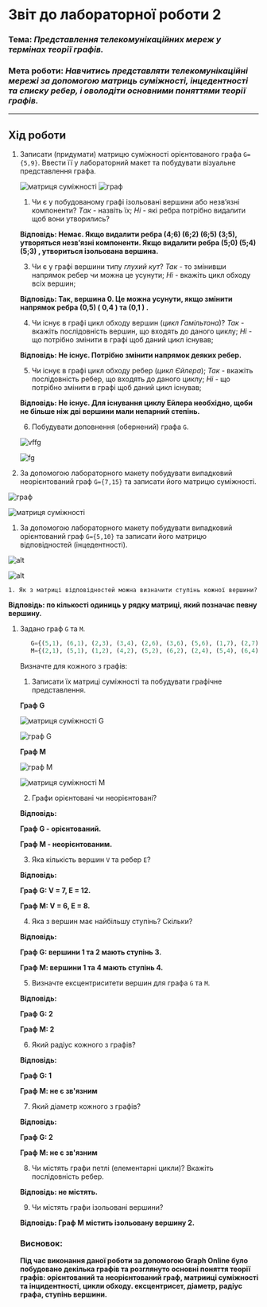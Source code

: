 # Звіт до лабораторної роботи 2
### Тема: _Представлення телекомунікаційних мереж у термінах теорії графів._
### Мета роботи: _Навчитись представляти телекомунікаційні мережі за допомогою матриць суміжності, інцедентності та списку ребер, і оволодіти основними поняттями теорії графів._
---
## Хід роботи

1. Записати (придумати) матрицю суміжності орієнтованого графа `G={5,9}`. Ввести її у лабораторний макет та побудувати візуальне представлення графа.
   
   ![матриця суміжності](https://github.com/KaterynaBesaga/besaga---Lab---TOTK---2021-/blob/main/Lab-2/sc1.png )
   ![граф](https://github.com/KaterynaBesaga/besaga---Lab---TOTK---2021-/blob/main/Lab-2/sc2.png)
   
    1. Чи є у побудованому графі ізольовані вершини або незв’язні компоненти? *Tак* - назвіть їх; *Hі* - які ребра потрібно видалити щоб вони утворились? 
    
    **Відповідь: Немає. Якщо видалити ребра (4;6) (6;2) (6;5) (3;5), утворяться незв’язні компоненти. Якщо видалити ребра (5;0) (5;4) (5;3)  , утвориться ізольована вершина.**
    
    3. Чи є у графі вершини типу _глухий кут_? *Так* - то змінивши напрямок ребер чи можна це усунути; *Hі* - вкажіть цикл обходу всіх вершин;
    
    **Відповідь: Так, вершина 0. Це можна усунути, якщо змінити напрямок ребра (0,5) ( 0,4 ) та (0,1 ) .**
    
    4. Чи існує в графі цикл обходу вершин (_цикл Гамільтона_)? *Так* - вкажіть послідовність вершин, що входять до даного циклу; *Hі* - що потрібно змінити в графі щоб даний цикл існував;

    **Відповідь: Не існує. Потрібно змінити напрямок деяких ребер.**

    5. Чи існує в графі цикл обходу ребер (_цикл Єйлера_); *Так* - вкажіть послідовність ребер, що входять до даного циклу; *Hі* - що потрібно змінити в графі щоб даний цикл існував;

    **Відповідь: Не існує. Для існування циклу Ейлера необхідно, щоби не більше ніж дві вершини мали непарний степінь.**

    6. Побудувати доповнення (обернений) графа `G`.

    ![vffg](https://github.com/KaterynaBesaga/besaga---Lab---TOTK---2021-/blob/main/Lab-2/sc4.png)

    ![fg](https://github.com/KaterynaBesaga/besaga---Lab---TOTK---2021-/blob/main/Lab-2/sc3.png)

1. За допомогою лабораторного макету побудувати випадковий неорієнтований граф `G={7,15}` та записати його матрицю суміжності.
 
 ![граф](https://github.com/osyka-oleksandr/osyka_lab_totk_2021/blob/main/lab-2/Screenshot%20from%202021-04-06%2000-52-23.png)
 
 ![матриця суміжності](https://github.com/osyka-oleksandr/osyka_lab_totk_2021/blob/main/lab-2/Screenshot%20from%202021-04-06%2000-52-42.png)
	
1. За допомогою лабораторного макету побудувати випадковий орієнтований граф `G={5,10}` та записати його матрицю відповідностей (інцедентності).

![alt](https://github.com/osyka-oleksandr/osyka_lab_totk_2021/blob/main/lab-2/Screenshot%20from%202021-04-18%2023-42-47.png)

![alt](https://github.com/osyka-oleksandr/osyka_lab_totk_2021/blob/main/lab-2/Screenshot%20from%202021-04-18%2023-42-25.png)

	1. Як з матриці відповідностей можна визначити ступінь кожної вершини?

   **Відповідь: по кількості одиниць у рядку матриці, який позначає певну вершину.**

1. Задано граф `G` та `M`.
    ```python
       G={(5,1), (6,1), (2,3), (3,4), (2,6), (3,6), (5,6), (1,7), (2,7), (3,7), (4,7), (6,7)}
       M={(2,1), (5,1), (1,2), (4,2), (5,2), (6,2), (2,4), (5,4), (6,4), (1,5), (2,5), (4,5), (6,5), (2,6), (4,6), (5,6)}
    ```
    Визначте для кожного з графів:
    1. Записати їх матриці суміжності та побудувати графічне представлення.
    
    **Граф G**

    ![матриця суміжності G](https://github.com/osyka-oleksandr/osyka_lab_totk_2021/blob/main/lab-2/Screenshot%20from%202021-04-17%2013-46-14.png)

    ![граф G](https://github.com/osyka-oleksandr/osyka_lab_totk_2021/blob/main/lab-2/Screenshot%20from%202021-04-17%2013-46-31.png)

    **Граф M**

    ![граф M](https://github.com/osyka-oleksandr/osyka_lab_totk_2021/blob/main/lab-2/Screenshot%20from%202021-04-17%2013-23-56.png)

    ![матриця суміжності M](https://github.com/osyka-oleksandr/osyka_lab_totk_2021/blob/main/lab-2/Screenshot%20from%202021-04-17%2013-23-42.png)


    2. Графи орієнтовані чи неорієнтовані? 

    **Відповідь:** 

    **Граф G - орієнтований.**

    **Граф М - неорієнтованим.**

    3. Яка кількість вершин `V` та ребер `E`?

    **Відповідь:** 

    **Граф G: V = 7, E = 12.** 

    **Граф М: V = 6, E = 8.**

    4. Яка з вершин має найбільшу ступінь? Скільки?

    **Відповідь:**

    **Граф G: вершини 1 та 2 мають ступінь 3.** 

    **Граф М: вершини 1 та 4 мають ступінь 4.**

    5. Визначте ексцентриситети вершин для графа `G` та `M`.

    **Відповідь:**

    **Граф G: 2** 

    **Граф М: 2**

    6. Який радіус кожного з графів?

    **Відповідь:**

    **Граф G: 1** 

    **Граф М: не є зв'язним**

    7. Який діаметр кожного з графів?

    **Відповідь:**

    **Граф G: 2** 

    **Граф М: не є зв'язним**

    8. Чи містять графи петлі (елементарні цикли)? Вкажіть послідовність ребер.

    **Відповідь: не містять.**

    9. Чи містять графи ізольовані вершини?

    **Відповідь: Граф М містить ізольовану вершину 2.**

    ### Висновок: 

    **Під час виконання даної роботи за допомогою Graph Online було побудовано декілька графів та розглянуто основні поняття теорії графів: орієнтований та неорієнтований граф, матрииці суміжності та інцидентності, цикли обходу. ексцентрисет, діаметр, радіус графа, ступінь вершини.**


